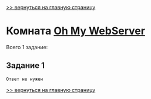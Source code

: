 [>> вернуться на главную страницу](https://github.com/BEPb/tryhackme/blob/master/README.md)

# Комната [Oh My WebServer](https://tryhackme.com/r/room/ohmyweb) 

Всего 1 заданиe:
## Задание 1

```commandline
Ответ не нужен
```


[>> вернуться на главную страницу](https://github.com/BEPb/tryhackme/blob/master/README.md)